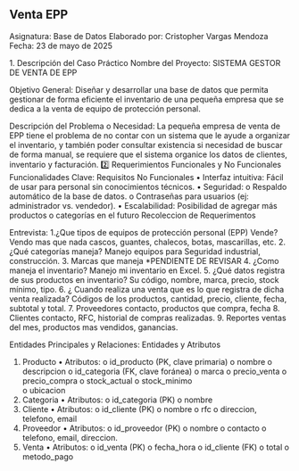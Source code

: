 ## Venta EPP ##
Asignatura: Base de Datos
Elaborado por: Cristopher Vargas Mendoza
Fecha: 23 de mayo de 2025

1️. Descripción del Caso Práctico
Nombre del Proyecto: SISTEMA GESTOR DE VENTA DE EPP

Objetivo General: Diseñar y desarrollar una base de datos que permita gestionar
de forma eficiente el inventario de una pequeña empresa que se dedica a la venta
de equipo de protección personal.

Descripción del Problema o Necesidad:
La pequeña empresa de venta de EPP tiene el problema de no contar con un
sistema que le ayude a organizar el inventario, y también poder consultar
existencia si necesidad de buscar de forma manual, se requiere que el sistema
organice los datos de clientes, inventario y facturación.
2️⃣ Requerimientos Funcionales y No Funcionales
Funcionalidades Clave:
Requisitos No Funcionales
•	Interfaz intuitiva: Fácil de usar para personal sin conocimientos técnicos.
•	Seguridad:
o	Respaldo automático de la base de datos.
o	Contraseñas para usuarios (ej: administrador vs. vendedor).
•	Escalabilidad: Posibilidad de agregar más productos o categorías en el futuro
Recoleccion de Requerimentos

Entrevista:
1.¿Que tipos de equipos  de protección personal (EPP) Vende?
Vendo mas que nada cascos, guantes, chalecos, botas, mascarillas, etc. 
2. ¿Qué categorías maneja?
Manejo equipos para Seguridad industrial, construcción.
3. Marcas que maneja
*PENDIENTE DE REVISAR
4. ¿Como maneja el inventario?
Manejo mi inventario en Excel.
5. ¿Qué datos registra de sus productos en inventario?
Su código, nombre, marca, precio, stock mínimo, tipo.
6. ¿ Cuando realiza una venta que es lo que registra de dicha venta realizada?
Códigos de los productos, cantidad, precio, cliente, fecha, subtotal y total. 
7. Proveedores contacto, productos que compra, fecha
8. Clientes contacto, RFC, historial de compras realizadas.
9. Reportes ventas del mes, productos mas vendidos, ganancias.



Entidades Principales y Relaciones:
Entidades y Atributos
1. Producto
•	Atributos:
o	id_producto (PK, clave primaria) 
o	nombre 
o	descripcion 
o	id_categoria (FK, clave foránea) 
o	marca 
o	precio_venta 
o	precio_compra 
o	stock_actual 
o	stock_minimo  
o	ubicacion 
2. Categoria
•	Atributos:
o	id_categoria (PK) 
o	nombre 
3. Cliente
•	Atributos:
o	id_cliente (PK)
o	nombre
o	rfc 
o	direccion, telefono, email 
4. Proveedor
•	Atributos:
o	id_proveedor (PK) 
o	nombre 
o	contacto 
o	telefono, email, direccion.
5. Venta
•	Atributos:
o	id_venta (PK) 
o	fecha_hora 
o	id_cliente (FK) 
o	total 
o	metodo_pago 
